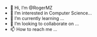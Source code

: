 - 👋 Hi, I’m @RogerMZ
- 👀 I’m interested in Computer Science...
- 🌱 I’m currently learning ...
- 💞️ I’m looking to collaborate on ...
- 📫 How to reach me ...

<!---
RogerMZ/RogerMZ is a ✨ special ✨ repository because its `README.md` (this file) appears on your GitHub profile.
You can click the Preview link to take a look at your changes.
--->
